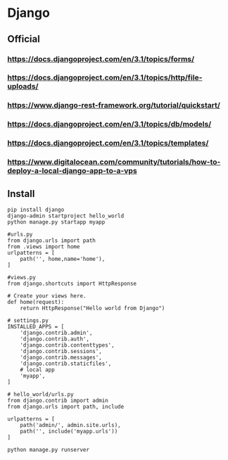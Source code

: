 # Django
## Official
### https://docs.djangoproject.com/en/3.1/topics/forms/
### https://docs.djangoproject.com/en/3.1/topics/http/file-uploads/
### https://www.django-rest-framework.org/tutorial/quickstart/
### https://docs.djangoproject.com/en/3.1/topics/db/models/
### https://docs.djangoproject.com/en/3.1/topics/templates/
### https://www.digitalocean.com/community/tutorials/how-to-deploy-a-local-django-app-to-a-vps
## Install
```
pip install django
django-admin startproject hello_world
python manage.py startapp myapp
```
```
#urls.py
from django.urls import path
from .views import home
urlpatterns = [
    path('', home,name='home'),
]
```
```
#views.py
from django.shortcuts import HttpResponse

# Create your views here.
def home(request):
    return HttpResponse("Hello world from Django")
```
```
# settings.py
INSTALLED_APPS = [
    'django.contrib.admin',
    'django.contrib.auth',
    'django.contrib.contenttypes',
    'django.contrib.sessions',
    'django.contrib.messages',
    'django.contrib.staticfiles',
    # local app
    'myapp',
]
```
```
# hello_world/urls.py
from django.contrib import admin
from django.urls import path, include

urlpatterns = [
    path('admin/', admin.site.urls),
    path('', include('myapp.urls'))
]
```
```bash
python manage.py runserver
```
